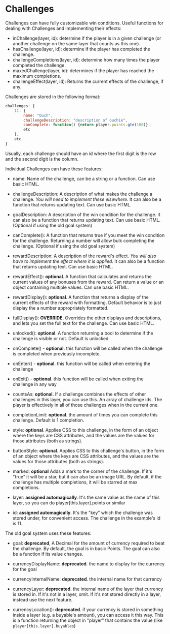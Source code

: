 # Challenges

Challenges can have fully customizable win conditions. Useful functions for dealing with Challenges and implementing their effects:

- inChallenge(layer, id): determine if the player is in a given challenge (or another challenge on the same layer that counts as this one).
- hasChallenge(layer, id): determine if the player has completed the challenge.
- challengeCompletions(layer, id): determine how many times the player completed the challenge.
- maxedChallenge(layer, id): determines if the player has reached the maximum completions.
- challengeEffect(layer, id): Returns the current effects of the challenge, if any.

Challenges are stored in the following format:

```js
challenges: {
    11: {
        name: "Ouch",
        challengeDescription: "description of ouchie",
        canComplete: function() {return player.points.gte(100)},
        etc
    },
    etc
}
```

Usually, each challenge should have an id where the first digit is the row and the second digit is the column.

Individual Challenges can have these features:

- name: Name of the challenge, can be a string or a function. Can use basic HTML.

- challengeDescription: A description of what makes the challenge a challenge. *You will need to implement these elsewhere.* It can also be a function that returns updating text. Can use basic HTML.

- goalDescription: A description of the win condition for the challenge. It can also be a function that returns updating text.
    Can use basic HTML. (Optional if using the old goal system)

- canComplete(): A function that returns true if you meet the win condition for the challenge. Returning a number will allow bulk completing the challenge.
    (Optional if using the old goal system)

- rewardDescription: A description of the reward's effect. *You will also have to implement the effect where it is applied.* It can also be a function that returns updating text. Can use basic HTML.

- rewardEffect(): **optional**. A function that calculates and returns the current values of any bonuses from the reward. Can return a value or an object containing multiple values. Can use basic HTML.

- rewardDisplay(): **optional**. A function that returns a display of the current effects of the reward with formatting. Default behavior is to just display the a number appropriately formatted.

- fullDisplay(): **OVERRIDE**. Overrides the other displays and descriptions, and lets you set the full text for the challenge. Can use basic HTML.

- unlocked(): **optional**. A function returning a bool to determine if the challenge is visible or not. Default is unlocked.

- onComplete() - **optional**. this function will be called when the challenge is completed when previously incomplete.

- onEnter() - **optional**. this function will be called when entering the challenge

- onExit() - **optional**. this function will be called when exiting the challenge in any way

- countsAs: **optional**. If a challenge combines the effects of other challenges in this layer, you can use this. An array of challenge ids. The player is effectively in all of those challenges when in the current one.

- completionLimit: **optional**. the amount of times you can complete this challenge. Default is 1 completion.

- style: **optional**. Applies CSS to this challenge, in the form of an object where the keys are CSS attributes, and the values are the values for those attributes (both as strings).

- buttonStyle: **optional**. Applies CSS to this challenge's button, in the form of an object where the keys are CSS attributes, and the values are the values for those attributes (both as strings).

- marked: **optional** Adds a mark to the corner of the challenge. If it's "true" it will be a star, but it can also be an image URL. By default, if the challenge has multiple completions, it will be starred at max completions.

- layer: **assigned automagically**. It's the same value as the name of this layer, so you can do player[this.layer].points or similar

- id: **assigned automagically**. It's the "key" which the challenge was stored under, for convenient access. The challenge in the example's id is 11.



The old goal system uses these features:

- goal: **deprecated**, A Decimal for the amount of currency required to beat the challenge. By default, the goal is in basic Points. The goal can also be a function if its value changes.

- currencyDisplayName: **deprecated**. the name to display for the currency for the goal

- currencyInternalName: **deprecated**. the internal name for that currency

- currencyLayer: **deprecated**. the internal name of the layer that currency is stored in. If it's not in a layer, omit. If it's not stored directly in a layer, instead use the next feature.

- currencyLocation(): **deprecated**. if your currency is stored in something inside a layer (e.g. a buyable's amount), you can access it this way. This is a function returning the object in "player" that contains the value (like `player[this.layer].buyables`)


